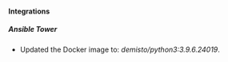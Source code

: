 #### Integrations
##### Ansible Tower
- Updated the Docker image to: *demisto/python3:3.9.6.24019*.
